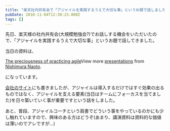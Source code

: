 ```yaml
---
title: "楽天社内共有会で「アジャイルを実践するうえで大切な事」というお題で話しました"
pubDate: 2010-11-04T12:30:23.000Z
tags: []
---
```


先日、楽天様の社内共有会(大規模勉強会?)でお話しする機会をいただいたので、「アジャイルを実践するうえで大切な事」というお題で話してきました。

当日の資料は、

[The preciousness of practicing agile](http://www.slideshare.net/nawoto/the-preciousness-of-practicing-agile)View more [presentations](http://www.slideshare.net/) from [Nishimura Naoto](http://www.slideshare.net/nawoto).

になっています。

[会社のサイト](http://ruby.agile.esm.co.jp/articles/48)にも書きましたが、アジャイルは導入するだけではすぐ効果の出るものではなく、アジャイルを支える要素(当日はチームにフォーカスを当てました)を日々築いていく事が重要ですという話をしました。

あと、普段、アジャイルコーチという肩書でどういう事をやっているのかにも少し触れていますので、興味のある方はどうぞ(あまり、講演資料は資料的な価値は薄いのでアレですが...)